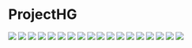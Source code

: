 # ProjectHG

<img src = "./img/2020_JAVA_프로젝트_결과보고서_ProjectHG001.png">
<img src = "./img/2020_JAVA_프로젝트_결과보고서_ProjectHG002.png">
<img src = "./img/2020_JAVA_프로젝트_결과보고서_ProjectHG003.png">
<img src = "./img/2020_JAVA_프로젝트_결과보고서_ProjectHG004.png">
<img src = "./img/2020_JAVA_프로젝트_결과보고서_ProjectHG005.png">
<img src = "./img/2020_JAVA_프로젝트_결과보고서_ProjectHG006.png">
<img src = "./img/2020_JAVA_프로젝트_결과보고서_ProjectHG007.png">
<img src = "./img/2020_JAVA_프로젝트_결과보고서_ProjectHG008.png">
<img src = "./img/2020_JAVA_프로젝트_결과보고서_ProjectHG009.png">
<img src = "./img/2020_JAVA_프로젝트_결과보고서_ProjectHG010.png">
<img src = "./img/2020_JAVA_프로젝트_결과보고서_ProjectHG011.png">
<img src = "./img/2020_JAVA_프로젝트_결과보고서_ProjectHG012.png">
<img src = "./img/2020_JAVA_프로젝트_결과보고서_ProjectHG013.png">
<img src = "./img/2020_JAVA_프로젝트_결과보고서_ProjectHG014.png">
<img src = "./img/2020_JAVA_프로젝트_결과보고서_ProjectHG015.png">
<img src = "./img/2020_JAVA_프로젝트_결과보고서_ProjectHG016.png">
<img src = "./img/2020_JAVA_프로젝트_결과보고서_ProjectHG017.png">
<img src = "./img/2020_JAVA_프로젝트_결과보고서_ProjectHG018.png">
